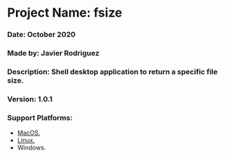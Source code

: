 # Project Name: fsize
### Date: October 2020
### Made by: Javier Rodriguez
### Description: Shell desktop application to return a specific file size.
### Version: 1.0.1
### Support Platforms:
  - [MacOS.](https://github.com/Javierod/fsize/blob/dev/executables/MacOS/fsize)
  - [Linux.](https://github.com/Javierod/fsize/blob/dev/executables/Linux/fsize)
  - Windows.
